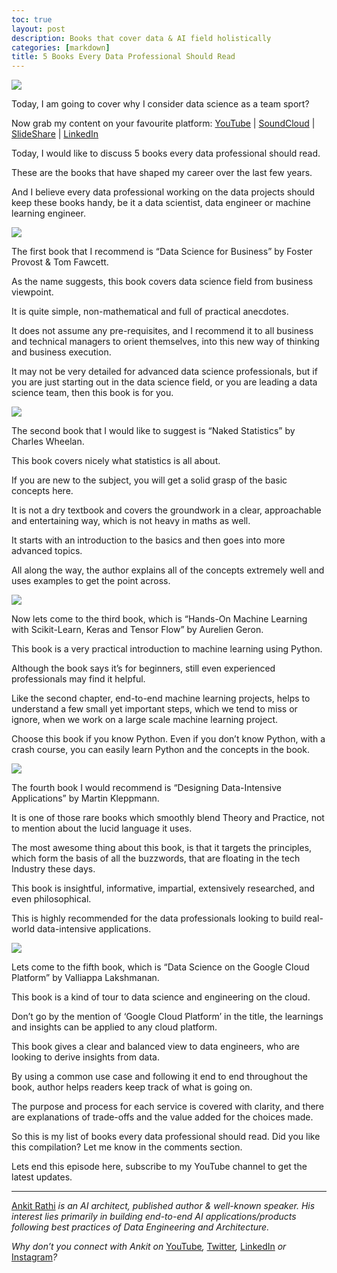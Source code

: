 ```yaml
---
toc: true
layout: post
description: Books that cover data & AI field holistically
categories: [markdown]
title: 5 Books Every Data Professional Should Read
---
```


![](https://miro.medium.com/max/1800/1*a0qkaiBiiusxQxTwSV2-aQ.png)

Today, I am going to cover why I consider data science as a team sport?

Now grab my content on your favourite platform:
[YouTube](https://www.youtube.com/watch?v=Svt4cIaXkP4) |
[SoundCloud](https://soundcloud.com/ankitrathi/data-science-is-a-team-sport) |
[SlideShare](https://www.slideshare.net/ankitrathi/data-science-is-a-team-sport)
|
[LinkedIn](https://www.linkedin.com/pulse/data-science-team-sport-ankit-rathi)

Today, I would like to discuss 5 books every data professional should read.

These are the books that have shaped my career over the last few years.

And I believe every data professional working on the data projects should keep these books handy, be it a data scientist, data engineer or machine learning engineer.

![](https://miro.medium.com/max/800/1*vX6ZPmBJB14jasFojhbEwg.png)

The first book that I recommend is “Data Science for Business” by Foster Provost & Tom Fawcett.

As the name suggests, this book covers data science field from business viewpoint.

It is quite simple, non-mathematical and full of practical anecdotes.

It does not assume any pre-requisites, and I recommend it to all business and technical managers to orient themselves, into this new way of thinking and business execution.

It may not be very detailed for advanced data science professionals, but if you are just starting out in the data science field, or you are leading a data science team, then this book is for you.

![](https://miro.medium.com/max/800/1*JT6oAgBi_nL4c6HduSsGrQ.png)

The second book that I would like to suggest is “Naked Statistics” by Charles Wheelan.

This book covers nicely what statistics is all about.

If you are new to the subject, you will get a solid grasp of the basic concepts here.

It is not a dry textbook and covers the groundwork in a clear, approachable and entertaining way, which is not heavy in maths as well.

It starts with an introduction to the basics and then goes into more advanced topics.

All along the way, the author explains all of the concepts extremely well and uses examples to get the point across.

![](https://miro.medium.com/max/800/1*zjOLBGRKPFwD_GV1CNNxsw.png)

Now lets come to the third book, which is “Hands-On Machine Learning with Scikit-Learn, Keras and Tensor Flow” by Aurelien Geron.

This book is a very practical introduction to machine learning using Python.

Although the book says it’s for beginners, still even experienced professionals may find it helpful.

Like the second chapter, end-to-end machine learning projects, helps to understand a few small yet important steps, which we tend to miss or ignore, when we work on a large scale machine learning project.

Choose this book if you know Python. Even if you don’t know Python, with a crash course, you can easily learn Python and the concepts in the book.

![](https://miro.medium.com/max/800/1*1P6C8Nt7Nj-tefiVdUXmdg.png)

The fourth book I would recommend is “Designing Data-Intensive Applications” by Martin Kleppmann.

It is one of those rare books which smoothly blend Theory and Practice, not to mention about the lucid language it uses.

The most awesome thing about this book, is that it targets the principles, which form the basis of all the buzzwords, that are floating in the tech Industry these days.

This book is insightful, informative, impartial, extensively researched, and even philosophical.

This is highly recommended for the data professionals looking to build real-world data-intensive applications.

![](https://miro.medium.com/max/800/1*mRVMFAb2zhL2Fb6xa5sTGQ.png)

Lets come to the fifth book, which is “Data Science on the Google Cloud Platform” by Valliappa Lakshmanan.

This book is a kind of tour to data science and engineering on the cloud.

Don’t go by the mention of ‘Google Cloud Platform’ in the title, the learnings and insights can be applied to any cloud platform.

This book gives a clear and balanced view to data engineers, who are looking to derive insights from data.

By using a common use case and following it end to end throughout the book, author helps readers keep track of what is going on.

The purpose and process for each service is covered with clarity, and there are explanations of trade-offs and the value added for the choices made.

So this is my list of books every data professional should read. Did you like this compilation? Let me know in the comments section.

Lets end this episode here, subscribe to my YouTube channel to get the latest updates.

*****

[Ankit Rathi](https://www.ankitrathi.com/) *is an AI architect, published author
& well-known speaker. His interest lies primarily in building end-to-end AI
applications/products following best practices of Data Engineering and
Architecture.*

*Why don’t you connect with Ankit on*
[YouTube](https://www.youtube.com/channel/UCrIv4EU2tFX8VhhT0oCnDnw)*,*
[Twitter](https://twitter.com/rathiankit)*,*
[LinkedIn](https://www.linkedin.com/in/ankitrathi/) *or*
[Instagram](https://instagram.com/ankitrathi/)*?*
